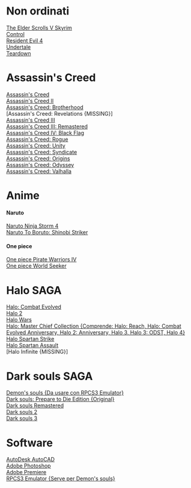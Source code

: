 # Non ordinati

[The Elder Scrolls V Skyrim](https://games-database.com/4sh)\
[Control](https://games-database.com/9eg)\
[Resident Evil 4](https://games-database.com/6q3)\
[Undertale](https://games-database.com/6s9)\
[Teardown](https://games-database.com/9dg)

# Assassin's Creed
[Assassin's Creed](https://megagames.com/fixes/assassins-creed-1?noradio=1)\
[Assassin's Creed II](https://games-database.com/4qf)\
[Assassin's Creed: Brotherhood](https://games-database.com/6qv)\
[Assassin's Creed: Revelations {MISSING}]\
[Assassin's Creed III](https://games-database.com/4lt)\
[Assassin's Creed III: Remastered](https://games-database.com/bN2)\
[Assassin's Creed IV: Black Flag](https://games-database.com/48w)\
[Assassin's Creed: Rogue](https://games-database.com/6p8)\
[Assassin's Creed: Unity](https://games-database.com/6pa)\
[Assassin's Creed: Syndicate](https://games-database.com/72S)\
[Assassin's Creed: Origins](https://games-database.com/6tv)\
[Assassin's Creed: Odyssey](https://games-database.com/4lu)\
[Assassin's Creed: Valhalla](https://games-database.com/7p3)

# Anime
#### Naruto
[Naruto Ninja Storm 4](https://games-database.com/4ry)\
[Naruto To Boruto: Shinobi Striker](https://games-database.com/6ws)

#### One piece
[One piece Pirate Warriors IV](https://games-database.com/9gz)\
[One piece World Seeker](https://steamunlocked.net/one-piece-world-seeker-free-download/)

# Halo SAGA  
[Halo: Combat Evolved](https://gamesnostalgia.com/download/halo-combat-evolved/2908?t=96506455)\
[Halo 2](https://games-database.com/9ly)\
[Halo Wars](https://games-database.com/4dx)\
[Halo: Master Chief Collection {Comprende: Halo: Reach, Halo: Combat Evolved Anniversary, Halo 2: Anniversary, Halo 3, Halo 3: ODST, Halo 4}](https://games-database.com/42r)\
[Halo Spartan Strike](https://games-database.com/9lz)\
[Halo Spartan Assault](https://steamunlocked.eu/halo-spartan-assault-free-download/)\
[Halo Infinite {MISSING}]

# Dark souls SAGA
[Demon's souls {Da usare con RPCS3 Emulator}](http://www.emuroms.ch/en/ps3/demons-souls-iso-download-torrent)\
[Dark souls: Prepare to Die Edition {Original}](https://archive.org/download/dark-souls-prepare-to-die-edition-PC/Dark%20Souls%20-%20Prepare%20To%20Die%20Edition.7z)\
[Dark souls Remastered](https://worldofpcgames.co/dark-souls-remastered-free-download-v2/)\
[Dark souls 2](https://worldofpcgames.co/dark-souls-ii-free-download/)\
[Dark souls 3](https://worldofpcgames.co/dark-souls-3-the-ringed-city-free-download-apk/)

# Software
[AutoDesk AutoCAD](https://games-database.com/4c6)\
[Adobe Photoshop](https://filecr.com/windows/photoshop-adobe/)\
[Adobe Premiere](https://filecr.com/windows/adobe-premiere/)\
[RPCS3 Emulator {Serve per Demon's souls}](https://rpcs3.net/download) 


